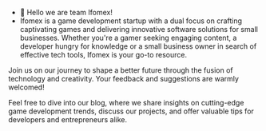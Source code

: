 - 👋 Hello we are team Ifomex!
- Ifomex is a game development startup with a dual focus on crafting captivating games and delivering innovative software solutions for small businesses. Whether you're a gamer seeking engaging content, a developer hungry for knowledge or a small business owner in search of effective tech tools, Ifomex is your go-to resource. 

Join us on our journey to shape a better future through the fusion of technology and creativity. Your feedback and suggestions are warmly welcomed!

Feel free to dive into our blog, where we share insights on cutting-edge game development trends, discuss our projects, and offer valuable tips for developers and entrepreneurs alike.


<!---
Ifomex-Gaming/Ifomex-Gaming is a ✨ special ✨ repository because its `README.md` (this file) appears on your GitHub profile.
You can click the Preview link to take a look at your changes.
--->
